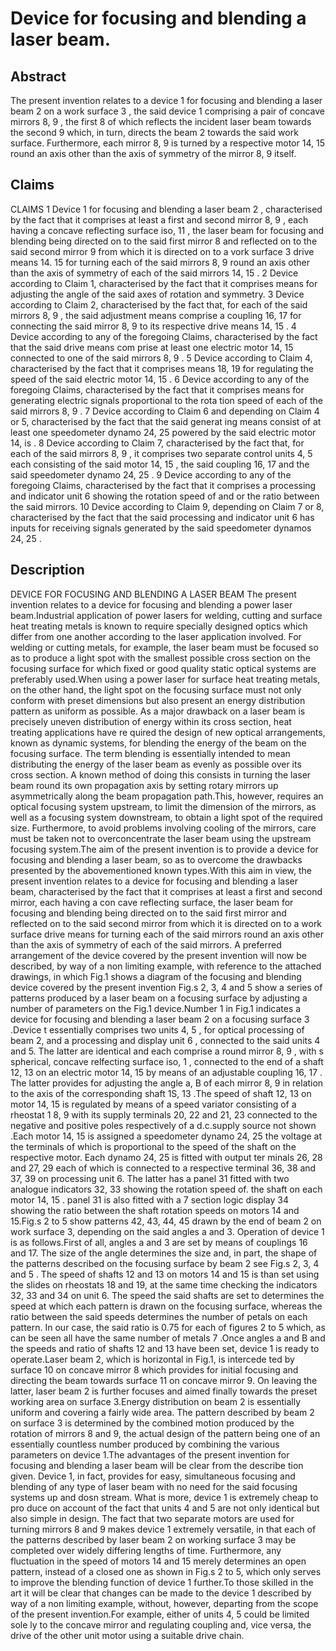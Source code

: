 # Device for focusing and blending a laser beam.

## Abstract
The present invention relates to a device 1 for focusing and blending a laser beam 2 on a work surface 3 , the said device 1 comprising a pair of concave mirrors 8, 9 , the first 8 of which reflects the incident laser beam towards the second 9 which, in turn, directs the beam 2 towards the said work surface. Furthermore, each mirror 8, 9 is turned by a respective motor 14, 15 round an axis other than the axis of symmetry of the mirror 8, 9 itself.

## Claims
CLAIMS 1 Device 1 for focusing and blending a laser beam 2 , characterised by the fact that it comprises at least a first and second mirror 8, 9 , each having a concave reflecting surface iso, 11 , the laser beam for focusing and blending being directed on to the said first mirror 8 and reflected on to the said second mirror 9 from which it is directed on to a vork surface 3 drive means 14. 15 for turning each of the said mirrors 8, 9 round an axis other than the axis of symmetry of each of the said mirrors 14, 15 . 2 Device according to Claim 1, characterised by the fact that it comprises means for adjusting the angle of the said axes of rotation and symmetry. 3 Device according to Claim 2, characterised by the fact that, for each of the said mirrors 8, 9 , the said adjustment means comprise a coupling 16, 17 for connecting the said mirror 8, 9 to its respective drive means 14, 15 . 4 Device according to any of the foregoing Claims, characterised by the fact that the said drive means com prise at least one electric motor 14, 15 connected to one of the said mirrors 8, 9 . 5 Device according to Claim 4, characterised by the fact that it comprises means 18, 19 for regulating the speed of the said electric motor 14, 15 . 6 Device according to any of the foregoing Claims, characterised by the fact that it comprises means for generating electric signals proportional to the rota tion speed of each of the said mirrors 8, 9 . 7 Device according to Claim 6 and depending on Claim 4 or 5, characterised by the fact that the said generat ing means consist of at least one speedometer dynamo 24, 25 powered by the said electric motor 14, is . 8 Device according to Claim 7, characterised by the fact that, for each of the said mirrors 8, 9 , it comprises two separate control units 4, 5 each consisting of the said motor 14, 15 , the said coupling 16, 17 and the said speedometer dynamo 24, 25 . 9 Device according to any of the foregoing Claims, characterised by the fact that it comprises a processing and indicator unit 6 showing the rotation speed of and or the ratio between the said mirrors. 10 Device according to Claim 9, depending on Claim 7 or 8, characterised by the fact that the said processing and indicator unit 6 has inputs for receiving signals generated by the said speedometer dynamos 24, 25 .

## Description
DEVICE FOR FOCUSING AND BLENDING A LASER BEAM The present invention relates to a device for focusing and blending a power laser beam.Industrial application of power lasers for welding, cutting and surface heat treating metals is known to require specially designed optics which differ from one another according to the laser application involved. For welding or cutting metals, for example, the laser beam must be focused so as to produce a light spot with the smallest possible cross section on the focusing surface for which fixed or good quality static optical systems are preferably used.When using a power laser for surface heat treating metals, on the other hand, the light spot on the focusing surface must not only conform with preset dimensions but also present an energy distribution pattern as uniform as possible. As a major drawback on a laser beam is precisely uneven distribution of energy within its cross section, heat treating applications have re quired the design of new optical arrangements, known as dynamic systems, for blending the energy of the beam on the focusing surface. The term blending is essentially intended to mean distributing the energy of the laser beam as evenly as possible over its cross section. A known method of doing this consists in turning the laser beam round its own propagation axis by setting rotary mirrors up asymmetrically along the beam propagation path.This, however, requires an optical focusing system upstream, to limit the dimension of the mirrors, as well as a focusing system downstream, to obtain a light spot of the required size. Furthermore, to avoid problems involving cooling of the mirrors, care must be taken not to overconcentrate the laser beam using the upstream focusing system.The aim of the present invention is to provide a device for focusing and blending a laser beam, so as to overcome the drawbacks presented by the abovementioned known types.With this aim in view, the present invention relates to a device for focusing and blending a laser beam, characterised by the fact that it comprises at least a first and second mirror, each having a con cave reflecting surface, the laser beam for focusing and blending being directed on to the said first mirror and reflected on to the said second mirror from which it is directed on to a work surface drive means for turning each of the said mirrors round an axis other than the axis of symmetry of each of the said mirrors. A preferred arrangement of the device covered by the present invention will now be described, by way of a non limiting example, with reference to the attached drawings, in which Fig.1 shows a diagram of the focusing and blending device covered by the present invention Fig.s 2, 3, 4 and 5 show a series of patterns produced by a laser beam on a focusing surface by adjusting a number of parameters on the Fig.1 device.Number 1 in Fig.1 indicates a device for focusing and blending a laser beam 2 on a focusing surface 3 .Device t essentially comprises two units 4, 5 , for optical processing of beam 2, and a processing and display unit 6 , connected to the said units 4 and 5. The latter are identical and each comprise a round mirror 8, 9 , with s spherical, concave relfecting surface iso, 1 , connected to the end of a shaft 12, 13 on an electric motor 14, 15 by means of an adjustable coupling 16, 17 . The latter provides for adjusting the angle a, B of each mirror 8, 9 in relation to the axis of the corresponding shaft 1S, 13 .The speed of shaft 12, 13 on motor 14, 15 is regulated by means of a speed variator consisting of a rheostat 1 8, 9 with its supply terminals 20, 22 and 21, 23 connected to the negative and positive poles respectively of a d.c.supply source not shown .Each motor 14, 15 is assigned a speedometer dynamo 24, 25 the voltage at the terminals of which is proportional to the speed of the shaft on the respective motor. Each dynamo 24, 25 is fitted with output ter minals 26, 28 and 27, 29 each of which is connected to a respective terminal 36, 38 and 37, 39 on processing unit 6. The latter has a panel 31 fitted with two analogue indicators 32, 33 showing the rotation speed of. the shaft on each motor 14, 15 . panel 31 is also fitted with a 7 section logic display 34 showing the ratio between the shaft rotation speeds on motors 14 and 15.Fig.s 2 to 5 show patterns 42, 43, 44, 45 drawn by the end of beam 2 on work surface 3, depending on the said angles a and 3. Operation of device 1 is as follows.First of all, angles a and 3 are set by means of couplings 16 and 17. The size of the angle determines the size and, in part, the shape of the patterns described on the focusing surface by beam 2 see Fig.s 2, 3, 4 and 5 . The speed of shafts 12 and 13 on motors 14 and 15 is than set using the slides on rheostats 18 and 19, at the same time checking the indicators 32, 33 and 34 on unit 6. The speed the said shafts are set to determines the speed at which each pattern is drawn on the focusing surface, whereas the ratio between the said speeds determines the number of petals on each pattern. In our case, the said ratio is 0.75 for each of figures 2 to 5 which, as can be seen all have the same number of metals 7 .Once angles a and B and the speeds and ratio of shafts 12 and 13 have been set, device 1 is ready to operate.Laser beam 2, which is horizontal in Fig.1, is intercede ted by surface 10 on concave mirror 8 which provides for initial focusing and directing the beam towards surface 11 on concave mirror 9. On leaving the latter, laser beam 2 is further focuses and aimed finally towards the preset working area on surface 3.Energy distribution on beam 2 is essentially uniform and covering a fairly wide area. The pattern described by beam 2 on surface 3 is determined by the combined motion produced by the rotation of mirrors 8 and 9, the actual design of the pattern being one of an essentially countless number produced by combining the various parameters on device 1.The advantages of the present invention for focusing and blending a laser beam will be clear from the describe tion given. Device 1, in fact, provides for easy, simultaneous focusing and blending of any type of laser beam with no need for the said focusing systems up and dosn stream. What is more, device 1 is extremely cheap to pro duce on account of the fact that units 4 and 5 are not only identical but also simple in design. The fact that two separate motors are used for turning mirrors 8 and 9 makes device 1 extremely versatile, in that each of the patterns described by laser beam 2 on working surface 3 may be completed over widely differing lengths of time. Furthermore, any fluctuation in the speed of motors 14 and 15 merely determines an open pattern, instead of a closed one as shown in Fig.s 2 to 5, which only serves to improve the blending function of device 1 further.To those skilled in the art it will be clear that changes can be made to the device 1 described by way of a non limiting example, without, however, departing from the scope of the present invention.For example, either of units 4, 5 could be limited sole ly to the concave mirror and regulating coupling and, vice versa, the drive of the other unit motor using a suitable drive chain.